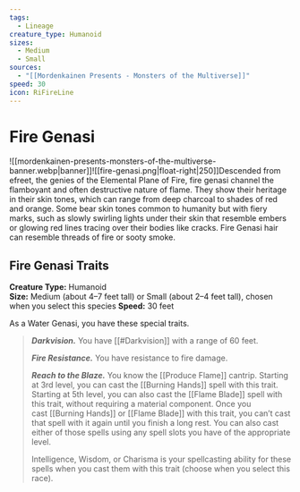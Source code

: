 ```yaml
---
tags:
  - Lineage
creature_type: Humanoid
sizes:
  - Medium
  - Small
sources:
  - "[[Mordenkainen Presents - Monsters of the Multiverse]]"
speed: 30
icon: RiFireLine
---
```

# Fire Genasi
![[mordenkainen-presents-monsters-of-the-multiverse-banner.webp|banner]]![[fire-genasi.png|float-right|250]]Descended from efreet, the genies of the Elemental Plane of Fire, fire genasi channel the flamboyant and often destructive nature of flame. They show their heritage in their skin tones, which can range from deep charcoal to shades of red and orange. Some bear skin tones common to humanity but with fiery marks, such as slowly swirling lights under their skin that resemble embers or glowing red lines tracing over their bodies like cracks. Fire Genasi hair can resemble threads of fire or sooty smoke.

## Fire Genasi Traits
**Creature Type:** Humanoid  
**Size:** Medium (about 4–7 feet tall) or Small (about 2–4 feet tall), chosen when you select this species
**Speed:** 30 feet

As a Water Genasi, you have these special traits.
>**_Darkvision._** You have [[#Darkvision]] with a range of 60 feet.
>
>**_Fire Resistance._** You have resistance to fire damage.
>
>**_Reach to the Blaze._** You know the [[Produce Flame]] cantrip. Starting at 3rd level, you can cast the [[Burning Hands]] spell with this trait. Starting at 5th level, you can also cast the [[Flame Blade]] spell with this trait, without requiring a material component. Once you cast [[Burning Hands]] or [[Flame Blade]] with this trait, you can’t cast that spell with it again until you finish a long rest. You can also cast either of those spells using any spell slots you have of the appropriate level.
>
>Intelligence, Wisdom, or Charisma is your spellcasting ability for these spells when you cast them with this trait (choose when you select this race).